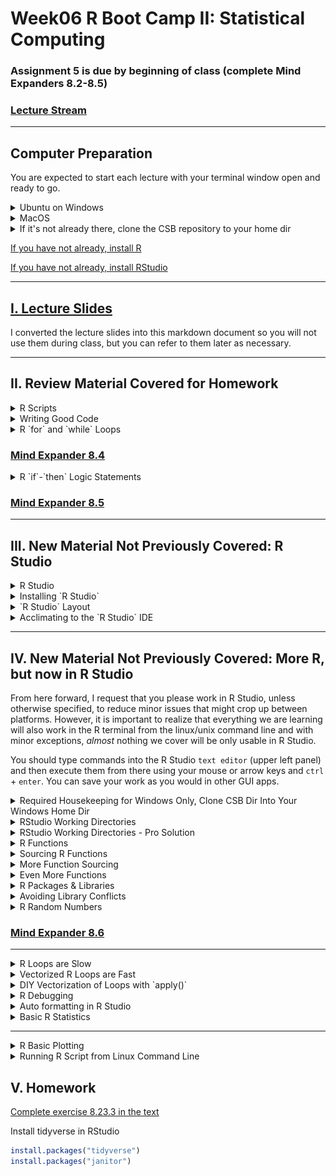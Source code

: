 # Week06 R Boot Camp II: Statistical Computing 

###  Assignment 5 is due by beginning of class (complete Mind Expanders 8.2-8.5)

### [Lecture Stream](https://tamucc.webex.com/recordingservice/sites/tamucc/recording/playback/a0af1796542845cd88f3c07adb15cb1a)

___

## Computer Preparation

You are expected to start each lecture with your terminal window open and ready to go.

<details><summary>Ubuntu on Windows</summary>
<p>

  * If the Windows Terminal or Ubuntu app are not installed, then follow [these instructions](../resources/README.md)

  * Open an Ubuntu window in Windows Terminal.  _We will not use `gitbash` unless you can't get Ubuntu running._ After logging in, You are in your home directory.

  * It's always a good idea to keep your apps in `Ubuntu` up to date. _The first time you do this, it could take a long time to finish. After that, if you do this when you log in, it should go quickly._
    ```bash
    sudo apt update
    sudo apt upgrade
    ```

</p>
</details>

<details><summary>MacOS</summary>
<p>

  * Open a terminal window

  * If you haven't already, install [homebrew](https://brew.sh/).  You will be able to use homebrew to install linux software, such as `tree`, which is used in the slide show.


</p>
</details>


<details><summary>If it's not already there, clone the CSB repository to your home dir</summary>
<p>

We will use the [open source files that accompany the CSB text book](https://github.com/tamucc-comp-bio-2022/CSB) in lectures and assignments.

If the `CSB` directory does not exist in your home directory (check with `ls`), then run the following code to clone the [`CSB` repository](https://github.com/tamucc-comp-bio-2022/CSB) into your home directory:

1. Open a terminal window
	* For Win laptops, use `Windows Terminal` to open Ubunutu.  
	* For Mac laptops, open your `Terminal`.

2. Run the code line by line in the code block below
```bash
# check that you're in home dir, you should be there when you log in
pwd

# if you are not in your home dir, then move there
cd ~

# if pwd does not return `/home/yourusername` then let Dr. Bird know
pwd

# clone the CSB repository to your home dir
git clone git@github.com:tamucc-comp-bio-2022/CSB.git
```

The repository is named CSB, and it contains all of the example files and directories necessary to conduct the exercises in the text book.

</p>
</details>

[If you have not already, install R](../resources/install_r.md)

[If you have not already, install RStudio](../resources/install_rstudio.md)


---


## [I. Lecture Slides](Week05new_files/Introduction%20to%20R%201.pptx)

I converted the lecture slides into this markdown document so you will not use them during class, but you can refer to them later as necessary. 

---

## II. Review Material Covered for Homework

<details><summary>R Scripts</summary>
<p>


Scripts are text files that contain the commands you give to R and have many advantages in biological research.  Your text editor (Notepad ++ or BBedit) is used to write scripts and has many functions built in to aid in code writing.  R Studio is a special development environment for writing, testing, and running R scripts that we will cover shortly, but not yet.

* Recycling

  * similar analyses can be adapted quickly

* Automation

  * if you make a mistake, it’s easy to fix and redo analysis

* Documentation

  * analyses are precisely recorded for evaluation 

* Share

  * submit with your manuscript, review for errors

---
</p>
</details>

<details><summary>Writing Good Code</summary>
<p>


#### Use descriptive names with [camelCase](https://en.wikipedia.org/wiki/Camel_case) or words_separated_by_underscores

* Files 	– `model_fitting.R`   

* Variables 	– `body_mass`

* Functions 	– `calculate_cv`

#### Be consistent in use of spaces

```R
# poor formatting
X<-5*7

# good formatting
X <- 5*7
X <- 5 * 7
M <- matrix(25, 5, 5)
Z <- mean(m, na.rm == TRUE)
```

#### Use indenting to organize hierarchical code

```R
if (b == 5) {
	do(something)
} else {
	do(something_else)
}
```

#### Document your code so that it is easy to understand what you are trying to accomplish

* After a shebang!, the first line(s) of your R script should describe what the R script does and how to use it

* Provide descriptions of what your blocks of code do in the line(s) preceding the block of code

* Use tabs to align comments

#### Use empty lines to break up sections of code

#### Load libraries and set hard-coded variables at the beginning in one location, rather than scattering them throughout the script

![](Week06_files/formatted_code.png)

---
</p>
</details>

<details><summary>R `for` and `while` Loops</summary>
<p>

Allows you to perform repetitive tasks in a few lines of code. A `for` loop has a predetermined number of cycles where as a `while` loop will cycle continuously until a condition is met.  Be careful with `while` loops because they could run infinitely if the condition is never met.

Anatomy of the `for` loop

```R
# pseudo code, do not type in
for(i in list_or_vector){
	Do something with i
}
```

Anatomy of  the `while` loop

```R
# pseudo code, do not type in
while(condition is TRUE){
	Execute commands
	Update condition
}
```

Exit a loop using `break`

```R
if(i >7){break}
```

Try out the code below that demonstrates how `for` and `while` loops work differently by performing the same task.

```R
rm(list=ls())
myvec <- 1:10     #make vector from 1 to 10
for(i in myvec){  #for each value in myvec
  a <- i^2        #square it
  print(a)        #and print the square
}                 #goto next value in myvec

i <- 1            #set i = 1
while(i <= 10){   #while i <= 10 
  a <- i^2        #square i
  print(a)        #print the square
  i <- i + 1      #increase i by 1
}                 #goto while line

```

---
</p>
</details>


### [Mind Expander 8.4](https://forms.office.com/Pages/ResponsePage.aspx?id=8frLNKZngUepylFOslULZlFZdbyVx8RLiPt1GobhHnlUMlRGTE9aQVQ3QUtBQlBOUEtHN1g3QUVDOS4u)


<details><summary>R `if`-`then` Logic Statements</summary>
<p>

Run code conditionally, only if something is true or false.

Anatomy of the if statement

```R
# this is pseudocode, do not type in
if(a condition is TRUE){    
	execute these commands
} 
```

```R
# this is pseudocode, do not type in
if(a condition is TRUE){    
	execute these commands
} else {
	execute these other commands
}
```

For multiple conditions, replace 

```R
# this is pseudocode, do not type in
if(a condition is TRUE){    
	execute these commands
} else if(2nd condition is TRUE){
	execute these other commands
}
else {
	execute these other commands
}
```

Try out this code to see how `if`-`then` statements work

```R
#if statements
rm(list=ls())
x <- seq(1,50,3)
y <- sample(x, size=1, replace = TRUE) #randomly sample 1 value from vector x

if(y%%2 == 0){
  print(paste(y, "is even"))
} else {
  print(paste(y, "is odd"))
}

# copy this code and paste it into R terminal a few times.  What is happening?
y <- sample(x, size=1, replace = TRUE) #randomly sample 1 value from vector x
if(y%%2 == 0){
  print(paste(y, "is even"))
} else if(y%%2 != 0) {
  print(paste(y, "is odd"))
}
```

---

</p>
</details>

### [Mind Expander 8.5](https://forms.office.com/Pages/ResponsePage.aspx?id=8frLNKZngUepylFOslULZlFZdbyVx8RLiPt1GobhHnlUMlIwMFNWME1IUVJCWktXWkZYSk1RV0pONC4u)

---


## III. New Material Not Previously Covered: R Studio


<details><summary>R Studio</summary>
<p>

#### [R Studio](https://rstudio.com/) is a [GUI](https://en.wikipedia.org/wiki/Graphical_user_interface) Integrated Development Environment ([IDE](https://en.wikipedia.org/wiki/RStudio)) for `R` 

`R Studio` was completely free, but it has become a "dot com" when it was acquired by Microsoft (I think).  It is still free for academic use.  If/When they charge for it, academics will stop using it.  It is still open source and could be forked.  Fun fact, `R` was made to be an opensource version of of [`S`](https://en.wikipedia.org/wiki/S_%28programming_language%29), just like `linux` is an opensource version of `unix`.  

Connections: the Chief Engineer of R Studio is [Hadley Wickham](https://en.wikipedia.org/wiki/Hadley_Wickham), who coined and codified "tidy data". He will come up again when we get into "the tidyverse", which essentially replaces almost all basic R functionality with a different philosophy. I think of it as essentially R 2.0. Realize, however, you do NOT need R Studio to use the "tidyverse".

![](Week06_files/rstudio.png)

---

</p>
</details>

<details><summary>Installing `R Studio`</summary>
<p>

_If you already did this when following the instructions to prep your computer at the top of this doc, then you do not have to do this again._

If you have a Mac and you already installed `R` for use in your terminal, you do not need to reinstall it.

If you have a windows computer, you will need to separately install `R` in the windows environment even if you already installed it in Ubuntu.  

[Install R](../resources/install_r.md)

[Install RStudio](../resources/install_rstudio.md)

---

</p>
</details>

<details><summary>`R Studio` Layout</summary>
<p>

R Studio is organized, by default, into 4 panels:

* A text editor (upper left)

  * this is where you view and edit your scripts

* The `console`/`terminal` (lower left)

  * this gives you access to the R or bash command line, just as we have been using in our terminal windows
  
    * the `console` is the `R` command line

    *  the `terminal` is a rudimentary `bash` command line

* The `global environment` (upper right)

  * here you can view your data containers (i.e. variables) and their attributes

* The `plots`/`help` windows (lower right)

  * here you can view plots or search for help

Note that there can be several tabs in the panels, allowing you to toggle between different screens of information.

![](Week06_files/rstudio_layout.png)


---

</p>
</details>

<details><summary>Acclimating to the `R Studio` IDE</summary>
<p>

Follow the instructions in the following image to see the difference between the `text editor` panel and the `console` pane.

![](Week06_files/rstudio_acclimation.png)

Text Editor (upper left)

* Place to craft your code

  * To identify code to run, either highlight with mouse or place cursor anywhere on that line
  
  * To run code on line, use the following keystrokes: `Ctrl` + `Enter`
  
  * To run code on all lines: `Ctrl` + `Shift` + `S`
  
  * try it

Console (lower left)

* Native `R` interface

  * Without R Studio, this is how you would interface with R

  * this work exactly like R did when run in your terminals

  * the difference between the `console` and the `terminal` is 

    * the `console` is the `R` command line

    *  the `terminal` is a rudimentary `bash` command line (try using `ls` in the `terminal` tab in the lower left panel)


Type in the following code in your text editor to save values into variables `x` and `y`, then run it.  _Note that your line numbers in the text editor will not be exactly the same as in the image._

![](Week06_files/rstudio_acclimation2.png)

Global Environment (upper right)

* Note that when you ran your code, not only did it show up in the `console` (make sure you select the `console` tab, but the values for `x` and `y` showed up in the `global environment`

  * this is where you can see all variables that have been defined
  
  * you can also see information about the variables that is equivalent to the `str(variable)` command
  
    * for example, now you can see that `x` is a "value", and not a "vector", "matrix", "array", "list", or "data frame"

---

</p>
</details>

---

## IV. New Material Not Previously Covered: More R, but now in R Studio

From here forward, I request that you please work in R Studio, unless otherwise specified, to reduce minor issues that might crop up between platforms. However, it is important to realize that everything we are learning will also work in the R terminal from the linux/unix command line and with minor exceptions, _almost_ nothing we cover will be only usable in R Studio.

You should type commands into the R Studio `text editor` (upper left panel) and then execute them from there using your mouse or arrow keys and `ctrl` + `enter`.  You can save your work as you would in other GUI apps.


<details><summary>Required Housekeeping for Windows Only, Clone CSB Dir Into Your Windows Home Dir</summary>
<p>

_If you already did this when following the instructions to prep your computer at the top of this doc, then you do not have to do this again._

For now, we should all be in the `sandbox` for the `r` chapter in `CSB`. 

Just to make things a little more tricky, if you have windows, it is not easy to access the `CSB` repo that you cloned to your home directory in Ubuntu from RStudio. So, we have to clone the repo again, but this time to the `Downloads` dir inside your windows home dir.

Open your ubuntu terminal and navigate to your windows `Downloads` directory, then clone the CSB repo to there.

```bash
# make sure you are in ubuntu
cd /mnt/c/Users/YourWinUserName/Downloads
git clone git@github.com:tamucc-comp-bio-2022/CSB.git
```

You can now close the ubuntu terminal. (single tear)

---

</p>
</details>

<details><summary>RStudio Working Directories</summary>
<p>

*Never has specifying the present working directory been more critical than in R Studio.*  This is one of the achilles heels of R Studio, and the linux terminal is actually more convenient and intuitive. 

*_You will need to be vigilent in setting your present working directory each time you open `R Studio` and every time you switch between scripts that are found in different directories._* 

When you open R Studio, you will generally be in your home directory for the operating system you are running R Studio in.  It cannot hurt to check:

```R
# view the present working dir
getwd()
```

If you are not in your home directory, you can easily navigate there:

```R
# set the present working dir to home
setwd(~)

# view the present working dir
getwd()
```

Now let us move to the `sandbox` for the `r` chapter in `CSB`

```R
# Make sure your CSB repo has been cloned by viewing the dirs 
list.dirs(recursive=FALSE)

# change working directory to CSB/r/sandbox
setwd("~/CSB/r/sandbox")

# view the present working dir
getwd()
```

---

</p>
</details>


<details><summary>RStudio Working Directories - Pro Solution</summary>
<p>

There is a "magic" line of code that will solve all of your working directory issues in R.

You must have the `rstudioapi` package installed 

```r
install.packages("rstudioapi")
```

And your script in the code editor panel of RStudio must be saved on your computer, or else you will get an error because the document does not exist in the directory structure.  Use the GUI to save a blank script to `CSB/r/sandbox/lecture_06.R`

```r
# check your working dir by running this in the 'console' (lower left panel)
getwd()
```

Then, copy the magic line of code below into your script and run it.

```r
# this line of code is the first line in every R script I make.
setwd(dirname(rstudioapi::getActiveDocumentContext()$path))

# Now witness the magic by typing this into the "console" (lower left panel)
getwd()

# You're welcome, and remember this moment when you're evaluating the course ;-)
```

There is one caveat.  This line will break your code if it is not run in RStudio.  Consequently, you should comment it out when not using RStudio.  If you want to be super slick, you could put it inside of a logic statement that determines whether the code is being run in R Studio.  When you're running a script from command line, it sets the working dir to the dir the script is in, so this line or `setwd()` should not be needed.

---

</p>
</details>


<details><summary>R Functions</summary>
<p>

Thus far we have used several built-in functions of R

`seq`, `for`, `if`, `while`, `print`, `sample`, `dim`, `head`, `tail`, `getwd`, `setwd`, …

It is also possible to define your own functions

```R
# this is pseudo code, do not type in
MyFunction <- function (optional arguments){
	Execute commands
	return(data)   # optional
}
```

* You specify the name of the function by replaceing `MyFunction` with a name of your choosing

* Replace `optional arguments` with a comma delimited list of variables (you choose the their names) that will store values you specify when running the function.  

  * this is how you pass data into the function
  
  * variables defined outside of the function are not available inside of the function unless they are passed in as arguments
  
* A function is usually meant to return information, the `stdout`, that is available outside of the function

  * you can specify the `stdout` with the `return` command 
  
* When you make a function, try to make it follow the [Unix Philosophy](https://en.wikipedia.org/wiki/Unix_philosophy)

Remember, functions must be read into the environment before you can use them.  Like Las Vegas, what happens in a function, stays in a function... except for the data it `return`s

Let us make our first R function:

```R
# enter the following line of code and function into your text editor (upper left panel), which should be empty
rm(list=ls())

# function to check whether number is triangular
isTriangular <-
  function(y){
    #triangular numbers (T) defined by n(n+1)/2, thus
    #y is triangular if the following is an integer
    n <- (sqrt((8*y)+1) - 1) / 2
    if(as.integer(n) == n){
      return(TRUE) # function will end here in n is integer
    }
    #if n is not integer, return FALSE
    return(FALSE)
}
```

Make sure that after you enter your function into the editor that you execute it to load it into the environment and make it available for use.

* either highlight the whole function or place the cursor on the first or last line of the function and `ctrl`+`enter` 

This function identifies numbers that are triangular.

![](Week06_files/triangular.png)

After the function is loaded into the environment (upper right panel of RStudio), it can be used.  Try it out in the console (lower left panel):

```R
isTriangular(4)
isTriangular(91)
```

![](Week06_files/rstudio_fuctions.png)

---

</p>
</details>

<details><summary>Sourcing R Functions</summary>
<p>

If there are functions that you use frequently across different projects, you can save them into their own script and `source()` them in a different script.

You can open a new R script (use mouse), copy and paste the `isTriangular` function into new blank script, save it to `~/CSB/r/sandbox/` with the name `triangular.R`, and close it.

Once you have done that, we can use the `source()` command to read in the `isTriangular` function from the `triangular.R` script.  When you "source" a script, its entire contents are executed.

```R
# clear environment
rm(list=ls())

# now isTriangular is gone and will not work
isTriangular(4)  #should return an Error

# source the triangular.R script to load the isTriangular() function
source("triangular.R") # note that file names have to be quotfied to distinguish from variables
isTriangular(4)
isTriangular(91)
```

![](Week06_files/rstudio_source.png)

---

</p>
</details>

<details><summary>More Function Sourcing</summary>
<p>

We are going to add another function to the `triangular.R` script (open it).  

The function will be called `findTriangular` and will accept an argument that sets the upper limit on the numbers to search for triangular numbers (between 1 and `max_number`) and will pass it into the function under the variable name `max_number`. Copy and paste it into `triangular.R`

```R
# function to find and store triangular numbers
findTriangular <- function(max_number){
  to_test <- 1:max_number
  triangular_numbers <- numeric(0)
  for(i in to_test){
    if(isTriangular(i)){
      triangular_numbers <- c(triangular_numbers, i)
    }
  }
  print(paste("There are", 
              length(triangular_numbers), 
              "triangular numbers between 1 and ", 
              max_number))
  return(triangular_numbers)
}
```

Then save and close the `triangular.R` script. Now, you can source the script to load the function and use it.

```R
rm(list=ls())
source("triangular.R")
isTriangular(91)
findTriangular(1000)
```

---

</p>
</details>

<details><summary>Even More Functions</summary>
<p>

#### Can have no arguments

* `myFunc <- function(){commands}`

#### Can have multiple arguments. Variables outside of the function must be read into the function

* `myFunc <- function(a,b,c){commands}`

#### Can have default arguments. When run, `a` will be 2 unless another value is specified

* `myFunc <- function(a=2){commands}`

#### Variables outside of the function are only available by passing them into the function, and vice versa

You can explore these features by trying the following code (do not modify the `triangular.R` script)

```R
#addtional functions
rm(list=ls())

tell_fortune <- function(){
  if(runif(1) < 0.9){
    print("Today is going to change your life!")
  } else {
    print("You should have stayed in bed :-|")
  }
}
tell_fortune()

order_3 <- function(x,y,z){
  return(sort(c(x,y,z)))
}
order_3(10,7,9)

order_3_list <- function(x,y,z){
  ordered_numbers <- sort(c(x,y,z))
  return(list("1st" = ordered_numbers[1],
              "2nd" = ordered_numbers[2],
              "3rd" = ordered_numbers[3]))
}
order_3_list(10,7,9)

split_string <- function(s, separator = "_"){
  return(strsplit(s, separator)[[1]])
}
split_string("I_get_it!")
```

![](Week06_files/rstudio_evenMoreFunctions.png)

---

</p>
</details>

<details><summary>R Packages & Libraries</summary>
<p>

A package is a collection of R code, data, and functions that have been made publicly available

* There are over 14,000 R packages

* Packages must be installed

  * `install.packages(“name_of_pkg”)`

* Once installed, packages must be loaded

  * `library(name_of_pkg)`

*Note that packages that are being installed need to be quotified, but after they are installed, the should not be quotified.  Why do you think that is?*

Where to find packages specialized for your research questions

* https://cran.r-project.org/web/views/

* https://github.com/ 

* https://www.bioconductor.org/ 


Making packages

* [R Studio](https://support.rstudio.com/hc/en-us/articles/200486488-Developing-Packages-with-RStudio)

* http://r-pkgs.had.co.nz/ 

When you add a package, you are adding commands and functionality.  Once installed, packages must be called using `library()` to allow you to use them. 

```R
# Search for Packages
RSiteSearch("AMOVA")

# install all packages related to a particular field
install.packages("ctv")

# load the ctv package commands
library(ctv)

```

You can learn more about `ctv` [here](https://cran.r-project.org/web/packages/ctv/index.html). Click on the pdf for the manual. This was an example given by the book, so do not read too much into this.

---

</p>
</details>

<details><summary>Avoiding Library Conflicts</summary>
<p>

Library conflicts occur when you load two libraries that have at least one command with the same name.  For example, many packages have a `select` command.  These commands only share the same name, but they are, in fact, different.

Library conflicts are a primary reason why R code breaks. You can avoid this by using the library name when you call the command.  In the example below, the library is `dplyr` and the command is `select`

```r
# don't type this in right now
dplyr::select()
```


The order that libraries are loaded affects which library takes precidence over another library. If another library with a `select` command is loaded after `dplyr`, it's `select` command will take precidence unless the package and command are specified, as in the code block above.

When you are loading libraries, you will be notified of these conflicts in the "console" (lower left panel)

---

</p>
</details>

<details><summary>R Random Numbers</summary>
<p>

Random numbers are useful for simulations and customized tests for statistical significance

* Random number from [uniform distribution](https://en.wikipedia.org/wiki/Uniform_distribution_(continuous))

  * `runif(number_of_random_nums)`

* Random number from [normal distribution](https://en.wikipedia.org/wiki/Normal_distribution)

  * `rnorm(num_rands, mean=x, sd=y)`

* Random number from [binomial distribution](https://en.wikipedia.org/wiki/Binomial_distribution), aka coin flipping

  * `rbinom(num_rands, num_trials, 	probabilty)`

* Random number from [Poisson distribution](https://en.wikipedia.org/wiki/Poisson_distribution)

  * `rpois(num_rands, lambda=x)`

* Permute 

  * `sample(vector_or_list, 	num_samps)`

* [Bootstrapping](https://en.wikipedia.org/wiki/Bootstrapping_%28statistics%29)

  * `sample(vector_or_list, 	num_samps, replace = 	TRUE)`


```R
rm(list=ls())

runif(3)            #random numbers from uniform distribution

rnorm(5, 15, 5)     #random numbers from normal distribution, simulate quantitative phenotypes
rbinom(1, 10, 0.5)  #random numbers from binomial distribution, simulate coin flipping, genetic drift, genotypes
rpois(6, 10)        #random numbers from Poisson distribution, simulate count data

x <- 1:10
sample(x,10)              #permutation test, randomly assign individuals to treatments
sample(x,10,replace=TRUE) #bootstrapping

```


---

</p>
</details>


### [Mind Expander 8.6](https://forms.office.com/r/qSCU9G4MNM)


---

<details><summary>R Loops are Slow</summary>
<p>

For and while loops in R are easy to use but are very slow because R runs commands 1 by 1 and does not know what is coming next.  

In faster languages, like `C`, code is compiled and all commands are known before running, allowing for optimization.

Here we use a for loop to calculate the mean of each row in a very large matrix filled with random numbers and record the length of time to complete the task


```R
rm(list=ls())

#make a matrix with 10000 rows and columns filled with uniform random numbers between 0 and 1
M <- matrix(runif(10000*10000),10000,10000)

#Function that calculates row means of M without vectorization
get_row_means <- function(M){
	#set up vector to capture results
	row_means <- rep(1, nrow(M))
	
	#loop through rows, calc the mean of each, and save into row_means vector
	for(i in 1:nrow(M)){
		row_means[i] <- mean(M[i,])
	}
return(row_means)
}

#measure time to complete get_row_means
system.time(get_row_means(M))
```

![](Week06_files/rstudio_slowloop.png)

---

</p>
</details>

<details><summary>Vectorized R Loops are Fast</summary>
<p>

Vectorized functions can run loops much faster because R only has to figure out the flow for 1 element in the vector and the code runs much faster. 

The built-in command, `rowMeans()`, is vectorized and does the same thing as the function we defined previously.

Now we will vectorize the calculation of row means and measure how long it takes to complete the task

```R
#measure time to complete vectorized rowMeans()
system.time(rowMeans(M))
```

![](Week06_files/rstudio_fastloop.png)

---

</p>
</details>

<details><summary>DIY Vectorization of Loops with `apply()`</summary>
<p>

`lapply(list_of_values, function)`

* applies a function to each element in list and returns a list of results

* note that `unlist(list_of_vals)` changes the list into a vector

`sapply(list_of_values, function)`

* Just like lapply, but returns a vector

Let us try it out.  

In the example below, the user-defined function `count_nucl` accepts 2 arguments `(seq, nucl)`. The list `DNAlist` populates `seq`, the second argument is explicitly specified  in the `sapply` statement: , `nucl =  ‘A’`

```R
rm(list=ls())

#use lapply to create list of matrices and make list filled with NA
Mlist <- as.list(rep(NA, length = 20))

#function to generate small random matrices
randMat <- function(x){
  return(matrix(rnorm(25),5,5))
}
Mlist <- lapply(Mlist, randMat)


#use lapply to find largest eigen val in each matrix
Meig <- lapply(Mlist, function(x) return(eigen(x, only.values=TRUE)$values[1]))
print(unlist(Meig))


#use sapply to count nucleotides
DNAlist <- list(A='GTTTCG',
                B='GCCGCA',
                C='TTATAG', 
                D='CGACGA')


#function to count nucleotides
count_nucl <- function(seq, nucl){

  #return list of positions with match
  pos <- gregexpr(pattern=nucl, text=seq)[[1]]
  
  #change -1, no match, to 0
  if(pos[1] == "-1"){
    return(0)
  } else {
    return(length(pos))
  }
}

numAs <- sapply(DNAlist, count_nucl, nucl = 'A')
print(numAs)

numGs <- sapply(DNAlist, count_nucl, nucl = 'G')
print(numGs)  

```

![](Week06_files/rstudio_diyfastloop.png)


---

</p>
</details>

<details><summary>R Debugging</summary>
<p>

Errors in the code (bugs) are common

* Some errors elicit warning messages or cause code to stop

* Silent errors can be hard to detect, thus it is important to test your code 

  * Use test data with known answer
  
  * Check values in data structures (in the global environment, upper right panel)
  
* You can also pause your code using `browser()`


```R
#Debugging
rm(list=ls())

myfun <- function(i,x){
	for(z in 1:i){
		x <- x*2
		browser()
}
return(x)
}
myfun(3,4)
```

![](Week06_files/rstudio_debugging.png)

After you run the code, you enter debugging mode at the line of `browser()` command in your script

* View local variables with `ls()`

* Check values of variables

* Press n to execute next statement

* Check value of `x` again

* Press Q to exit browser and function

* Press c to continue function and exit browser

![](Week06_files/rstudio_debugging2.png)


---

</p>
</details>

<details><summary>Auto formatting in R Studio</summary>
<p>

In RStudio, a lot of formatting is done automatically for you, making it very convenient for developing R code.

Further, the `Code` drop down menu contains functions specific to code formatting

* Code / Reformat Code

* Code  / Reindent Lines 

![](Week06_files/rstudio_codeformatting.png)

You can also use the package [`styler`](https://github.com/r-lib/styler) to do a bit more automatic styling than just the Reformat and Reindent functions in R Studio.

```r
install.packages("styler")
```

Once installed, there will be style options under the "Addins" pull down menu.

![](Week06_files/styler_addins.png)

---
</p>
</details>

<details><summary>Basic R Statistics</summary>
<p>

R is a stats language and has many statistical functions built-in


```R
rm(list=ls())
data(iris)    #load built-in iris dataset

#useful commands for exploring data
str(iris)     #show columns in data
summary(iris) #show summary stats
table(iris$Species) #number of observations by spp
table(iris$Species, iris$Petal.Width) #number of observations by species and petal width
range(iris$Petal.Length)  #min and max
by(iris$Sepal.Length, iris$Species, mean) #mean by group
cor(iris$Sepal.Length,iris$Petal.Length) #correlation
pairs(iris) #matrix scatterplot to visualize correlations
rank(iris$Sepal.Length) #return rank of each observation from smallest to largest

#extract rows of data frame based on value match
noSetosa <- subset(iris, iris$Species != "setosa")

#return row num based on condition match
which(iris$Petal.Length > 6)
which.max(iris$Petal.Length)

```

![](Week06_files/rstudio_stats.png)


[t-test](https://en.wikipedia.org/wiki/Student%27s_t-test):  compare two samples and determine the probability that the differences are due to random chance.  _Fun fact: the t-test was developed in the Guinness Brewery._ 

* `t.test(vector1, vector2)`

* `t.test(dataVector ~ groupVector)`

Linear regression

* `lm(responseVector ~ predictorVector)`

ANOVA

* `lm(responseVector ~ predictorVector)`

* `anova()`

let us try some of these:

```R
#t-test   compare two samples
t.test(Sepal.Width[Species == "setosa"], 
	 Sepal.Width[Species == "versicolor"],
	 data=iris)

t.test(Sepal.Width ~ Species, data=noSetosa)

#linear regression
linear_model <- lm(Sepal.Width ~ Sepal.Length, data=iris)
summary(linear_model)

#anova   compare many samples
petalL_ANOVA <- lm(Petal.Length ~ Species, data=iris)
anova(petalL_ANOVA)
summary(petalL_ANOVA)

```

![](Week06_files/rstudio_stats2.png)

---

</p>
</details>



---

</p>
</details>

<details><summary>R Basic Plotting</summary>
<p>

R also has built in commands for plotting results

* [Scatter Plots](https://en.wikipedia.org/wiki/Scatter_plot)

  * `plot(responseVctr ~ predictorVctr)`

* Draw line on plot

  * `abline(c(y-intercept,slope))`

* [Histograms](https://en.wikipedia.org/wiki/Histogram)

  * `hist(vector)`

* [Bar plots](https://en.wikipedia.org/wiki/Bar_chart)

  * barplot(vector)

* [Box plots](https://en.wikipedia.org/wiki/Box_plot)

  * `boxplot(responseVctr ~ predictorVctr)`


```R
rm(list=ls())
data(iris)    #load built-in iris dataset

#scatter plot
plot(Petal.Length ~ Petal.Width, data=iris)
plot(Petal.Length ~ Petal.Width, data=iris, pch=4)
plot(Petal.Length ~ Petal.Width, data=iris, pch=4,
   col="blue")
abline(c(0,1))
plot(Petal.Length ~ Petal.Width + Species, 
   data=iris, col=Species)

#histogram
hist(Petal.Length, data=iris)
hist(Petal.Length, data=iris, breaks=7)
hist(Petal.Length, data=iris, breaks=c(1,2,5,9),
   freq=FALSE)

#bar plots
barplot(height = iris$Petal.Width, 
	  beside=TRUE, col=iris$Species)

#box plots
boxplot(Petal.Width ~ Species, data=iris,
	  col=c("red","green","blue"))
```

![](Week06_files/rstudio_plots.png)

---

</p>
</details>

<details><summary>Running R Script from Linux Command Line</summary>
<p>

You may want to run your r script on a super computer or use it in a bash script

* `Rscript my_script.R`

You can pass arguments from bash into R

* `Rscript my_script.R arg1 arg2`

In your rscript you must pass the arguments into a variable

* `args <- commandArgs(TRUE)`

It is a best practice to define default values and order the arguments so the optional follow the required

Print the variable values to document what settings were used


```R
#capturing arguments from the command line in an r script 
args <- commandArgs(TRUE) #read the arguments
num_args <- length(args)  #count the arguments

#set default values
input_file <- "test.txt"
num_reps <- 10
start_point <- 3.14

#change default value if argument given 
if(num_args >= 1){
input_file <- args[1]
}
if(num_args >= 2){
num_reps <- args[2]
}
if(num_args >= 3){
start_point <- args[3]
}

print(c(input_file, num_reps, start_point))
```

![](Week06_files/Rscript.png)

---

</p>
</details>


## V. Homework

[Complete exercise 8.23.3 in the text ](https://classroom.github.com/a/uWuu7yFy)

Install tidyverse in RStudio

```r
install.packages("tidyverse")
install.packages("janitor")
```

